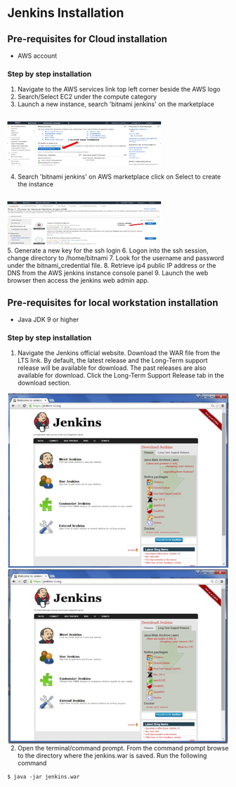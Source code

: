 # Jenkins Installation

## Pre-requisites for Cloud installation
* AWS account

### Step by step installation
1. Navigate to the AWS services link top left corner beside the AWS logo
2. Search/Select EC2 under the compute category
3. Launch a new instance, search 'bitnami jenkins' on the marketplace 
<br>
<img style="width:350px;height:100px; float: center;" src="./screens/aws_ec2.png"/>
<br>

4. Search 'bitnami jenkins' on AWS marketplace click on Select to create the instance
<br>
<img style="width:350px;height:100px; float: center;" src="./screens/aws_ec2_2.png"/>
<br>
5. Generate a new key for the ssh login
6. Logon into the ssh session, change directory to /home/bitnami
7. Look for the username and password under the bitnami_credential file.
8. Retrieve ip4 public IP address or the DNS from the AWS jenkins instance console panel
9. Launch the web browser then access the jenkins web admin app.

## Pre-requisites for local workstation installation
* Java JDK 9 or higher

### Step by step installation
1. Navigate the Jenkins official website. Download the WAR file from the LTS link. By default, the latest release and the Long-Term support release will be available for download. The past releases are also available for download. Click the Long-Term Support Release tab in the download section. 

<img style="width:650px;height:400px; float: right;" src="./screens/jenkins.png">

<br>

<img style="width:650px;height:400px; float: right;" src="./screens/jenkins2.png">

2. Open the terminal/command prompt. From the command prompt browse to the directory where the jenkins.war is saved. Run the following command

```
$ java -jar jenkins.war
```

